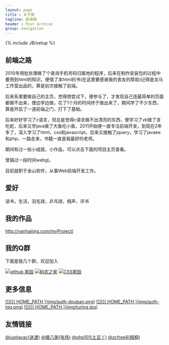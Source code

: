 ```yaml
---
layout: page
title : 关于我
tagline: 颜海镜
header : Post Archive
group: navigation
---
```

{% include JB/setup %}

## 前端之路 ##

2010年用批处理做了个查询手机号码归属地的程序，后来在制作安装包的过程中要用到html的知识，便借了本html的书(在这里要感谢我的舍友的帮助)记得是龙马工作室出品的，算是初次接触了前端。

后来系里要做自己的主页，觉得想尝试下，便参与了，才发现自己连最简单的页面都做不出来，便边学边做，花了1个月的时间终于做出来了，期间学了不少东西，算是开启了一道前端之门，打下了基础。
  
后来好好学习了c语言，但总是觉得c语言做不出漂亮的东西，便学习了vb做了贪吃蛇，后来又学java做了大鱼吃小鱼，2011开始便一直专注前端开发，到现在2年多了，深入学习了html，css和javascript，后来又接触了jquery，学习了javaee和php，一路走来，书籍一直是我最好的老师。

期间有过一些小成就，小作品，可以点击下面的项目主页查看。

曾搞过一段时间webgl。

目前就职于金山软件，从事Web前端开发工作。

## 爱好 ##

读书，生活，羽毛球，乒乓球，相声，评书

## 我的作品 ##

<a target="_blank" href="http://yanhaijing.com/myProject/" title="我的作品">http://yanhaijing.com/myProject/</a>

## 我的Q群 ##
下面是我几个群，欢迎加入

<a target="_blank" href="http://url.cn/OZZ7bw"><img border="0" src="http://pub.idqqimg.com/wpa/images/group.png" alt="github 家园" title="github 家园"></a>
<a target="_blank" href="http://url.cn/RyKWB0"><img border="0" src="http://pub.idqqimg.com/wpa/images/group.png" alt="码农之家" title="码农之家"></a>
<a target="_blank" href="http://url.cn/OXkoEC"><img border="0" src="http://pub.idqqimg.com/wpa/images/group.png" alt="CSS家园" title="CSS家园"></a>

## 更多信息 ##

[![]({{ HOME_PATH }}img/auth-douban.png)](http://www.douban.com/people/yanhaijing/ "我的豆瓣")
[![]({{ HOME_PATH }}img/auth-tqq.png)](http://t.qq.com/web_javascript "我的腾讯微博")
[![]({{ HOME_PATH }}img/turing.jpg)](http://www.ituring.com.cn/users/121364 "我的图灵")

## 友情链接 ##
[@justjavac(迷渡)](http://justjavac.com/)
[@腊八粥(张伟)](http://www.labazhou.net/)
[@php101(土豆丫)](http://www.php101.cn/)
[@zcfree8(梧桐)](http://zcfree8.github.io/)
  
